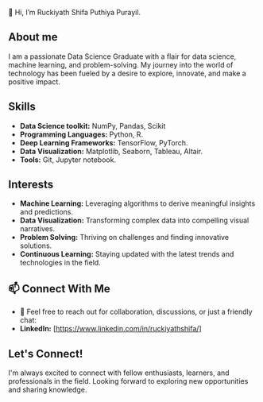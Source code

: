  👋 Hi, I’m Ruckiyath Shifa Puthiya Purayil.
 ## About me
  I am a passionate Data Science Graduate with a flair for data science, machine learning, and problem-solving.
  My journey into the world of technology has been fueled by a desire to explore, innovate, and make a positive impact.
 
 ## Skills
- **Data Science toolkit:** NumPy, Pandas, Scikit
- **Programming Languages:** Python, R.
- **Deep Learning Frameworks:** TensorFlow, PyTorch.
- **Data Visualization:** Matplotlib, Seaborn, Tableau, Altair.
- **Tools:** Git, Jupyter notebook.

## Interests
- **Machine Learning:** Leveraging algorithms to derive meaningful insights and predictions.
- **Data Visualization:** Transforming complex data into compelling visual narratives.
- **Problem Solving:** Thriving on challenges and finding innovative solutions.
- **Continuous Learning:** Staying updated with the latest trends and technologies in the field.

## 📫 Connect With Me
-  💞️ Feel free to reach out for collaboration, discussions, or just a friendly chat:
- **LinkedIn:**  [https://www.linkedin.com/in/ruckiyathshifa/]

## Let's Connect!
I'm always excited to connect with fellow enthusiasts, learners, and professionals in the field. Looking forward to exploring new opportunities and sharing knowledge.




